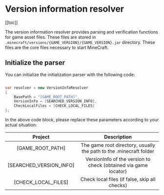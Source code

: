 # Version information resolver

[[toc]]

The version information resolver provides parsing and verification functions for game asset files. These files are stored in
`.minecraft/versions/{GAME_VERSION}/{GAME_VERSION}.jar` directory. These files are the core files necessary to start MineCraft.

## Initialize the parser

You can initialize the initialization parser with the following code:

```c#

var resolver = new VersionInfoResolver
{
    BasePath = "[GAME_ROOT_PATH]",
    VersionInfo = [SEARCHED_VERSION_INFO],
    CheckLocalFiles = [CHECK_LOCAL_FILES]
};

```

In the above code block, please replace these parameters according to your actual situation:

| Project | Description |
|:-----------------------:|:--------------------------------:|
| [GAME_ROOT_PATH] | The game root directory, usually the path to the .minecraft folder |
| [SEARCHED_VERSION_INFO] | VersionInfo of the version to check (obtained via game locator) |
| [CHECK_LOCAL_FILES] | Check local files (if false, skip all checks) |
